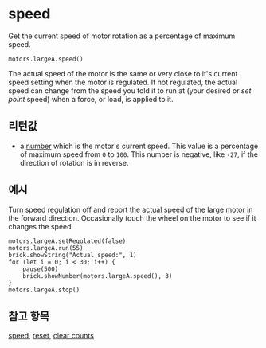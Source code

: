 # speed

Get the current speed of motor rotation as a percentage of maximum speed.

```sig
motors.largeA.speed()
```

The actual speed of the motor is the same or very close to it's current speed setting when the motor is regulated. If not regulated, the actual speed can change from the speed you told it to run at (your desired or *set point* speed) when a force, or load, is applied to it.

## 리턴값

* a [number](/types/number) which is the motor's current speed. This value is a percentage of maximum speed from `0` to `100`. This number is negative, like `-27`, if the direction of rotation is in reverse.

## 예시

Turn speed regulation off and report the actual speed of the large motor in the forward direction. Occasionally touch the wheel on the motor to see if it changes the speed.

```blocks
motors.largeA.setRegulated(false)
motors.largeA.run(55)
brick.showString("Actual speed:", 1)
for (let i = 0; i < 30; i++) {
    pause(500)
    brick.showNumber(motors.largeA.speed(), 3)
}
motors.largeA.stop()
```

## 참고 항목

[speed](/reference/motors/motor/speed), [reset](/reference/motors/motor/reset), [clear counts](/reference/motors/motor/clear-counts)